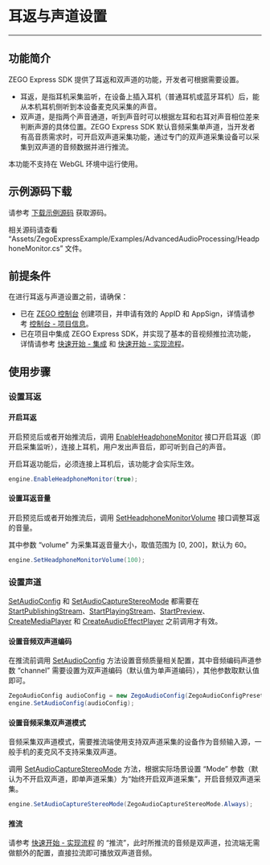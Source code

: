# 耳返与声道设置

- - -

## 功能简介

ZEGO Express SDK 提供了耳返和双声道的功能，开发者可根据需要设置。

- 耳返，是指耳机采集监听，在设备上插入耳机（普通耳机或蓝牙耳机）后，能从本机耳机侧听到本设备麦克风采集的声音。
- 双声道，是指两个声音通道，听到声音时可以根据左耳和右耳对声音相位差来判断声源的具体位置。ZEGO Express SDK 默认音频采集单声道，当开发者有高音质需求时，可开启双声道采集功能，通过专门的双声道采集设备可以采集到双声道的音频数据并进行推流。

<Warning title="注意">

本功能不支持在 WebGL 环境中运行使用。
</Warning>

## 示例源码下载

请参考 [下载示例源码](https://doc-zh.zego.im/article/21097) 获取源码。

相关源码请查看 “Assets/ZegoExpressExample/Examples/AdvancedAudioProcessing/HeadphoneMonitor.cs” 文件。

## 前提条件

在进行耳返与声道设置之前，请确保：

- 已在 [ZEGO 控制台](https://console.zego.im) 创建项目，并申请有效的 AppID 和 AppSign，详情请参考 [控制台 - 项目信息](/console/project-info)。
- 已在项目中集成 ZEGO Express SDK，并实现了基本的音视频推拉流功能，详情请参考 [快速开始 - 集成](https://doc-zh.zego.im/article/21098) 和 [快速开始 - 实现流程](https://doc-zh.zego.im/article/21035)。



## 使用步骤

### 设置耳返

#### 开启耳返

开启预览后或者开始推流后，调用 [EnableHeadphoneMonitor](https://doc-zh.zego.im/article/api?doc=Express_Video_SDK_API~cs_unity3d~class~ZegoExpressEngine#enable-headphone-monitor) 接口开启耳返（即开启采集监听），连接上耳机，用户发出声音后，即可听到自己的声音。

<Note title="说明">


开启耳返功能后，必须连接上耳机后，该功能才会实际生效。

</Note>



```csharp
engine.EnableHeadphoneMonitor(true);
```

#### 设置耳返音量

开启预览后或者开始推流后，调用 [SetHeadphoneMonitorVolume](https://doc-zh.zego.im/article/api?doc=Express_Video_SDK_API~cs_unity3d~class~ZegoExpressEngine#set-headphone-monitor-volume) 接口调整耳返的音量。

其中参数 “volume” 为采集耳返音量大小，取值范围为 [0, 200]，默认为 60。

```csharp
engine.SetHeadphoneMonitorVolume(100);
```

### 设置声道

<Warning title="注意">


[SetAudioConfig](https://doc-zh.zego.im/article/api?doc=Express_Video_SDK_API~cs_unity3d~class~ZegoExpressEngine#set-audio-config) 和 [SetAudioCaptureStereoMode](https://doc-zh.zego.im/article/api?doc=Express_Video_SDK_API~cs_unity3d~class~ZegoExpressEngine#set-audio-capture-stereo-mode) 都需要在 [StartPublishingStream](https://doc-zh.zego.im/article/api?doc=Express_Video_SDK_API~cs_unity3d~class~ZegoExpressEngine#start-publishing-stream)、[StartPlayingStream](https://doc-zh.zego.im/article/api?doc=Express_Video_SDK_API~cs_unity3d~class~ZegoExpressEngine#start-playing-stream)、[StartPreview](https://doc-zh.zego.im/article/api?doc=Express_Video_SDK_API~cs_unity3d~class~ZegoExpressEngine#start-preview)、[CreateMediaPlayer](https://doc-zh.zego.im/article/api?doc=Express_Video_SDK_API~cs_unity3d~class~ZegoExpressEngine#create-media-player) 和 [CreateAudioEffectPlayer](https://doc-zh.zego.im/article/api?doc=Express_Video_SDK_API~cs_unity3d~class~ZegoExpressEngine#create-audio-effect-player) 之前调用才有效。

</Warning>



#### 设置音频双声道编码

在推流前调用 [SetAudioConfig](https://doc-zh.zego.im/article/api?doc=Express_Video_SDK_API~cs_unity3d~class~ZegoExpressEngine#set-audio-config) 方法设置音频质量相关配置，其中音频编码声道参数 “channel” 需要设置为双声道编码（默认值为单声道编码），其他参数取默认值即可。

```csharp
ZegoAudioConfig audioConfig = new ZegoAudioConfig(ZegoAudioConfigPreset.HighQualityStereo);
engine.SetAudioConfig(audioConfig);
```

#### 设置音频采集双声道模式

<Note title="说明">


音频采集双声道模式，需要推流端使用支持双声道采集的设备作为音频输入源，一般手机的麦克风不支持采集双声道。

</Note>



调用 [SetAudioCaptureStereoMode](https://doc-zh.zego.im/article/api?doc=Express_Video_SDK_API~cs_unity3d~class~ZegoExpressEngine#set-audio-capture-stereo-mode) 方法，根据实际场景设置 “Mode” 参数（默认为不开启双声道，即单声道采集）为“始终开启双声道采集”，开启音频双声道采集。

```csharp
engine.SetAudioCaptureStereoMode(ZegoAudioCaptureStereoMode.Always);
```

#### 推流

请参考 [快速开始 - 实现流程](https://doc-zh.zego.im/article/21035#publishingStream) 的 “推流”，此时所推流的音频是双声道，拉流端无需做额外的配置，直接拉流即可播放双声道音频。

<Content />


